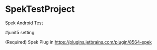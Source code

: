 # SpekTestProject

Spek Android Test 

#junit5 setting

(Required)
Spek Plug in 
https://plugins.jetbrains.com/plugin/8564-spek
